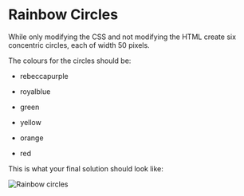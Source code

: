 # Rainbow Circles

While only modifying the CSS and not modifying the HTML create six concentric circles, each of width 50 pixels.

The colours for the circles should be:

- rebeccapurple

- royalblue

- green

- yellow

- orange

- red

This is what your final solution should look like:

![Rainbow circles](https://static.au.edusercontent.com/files/53Y2dvIqQG7DPozssUTOvQ8X)